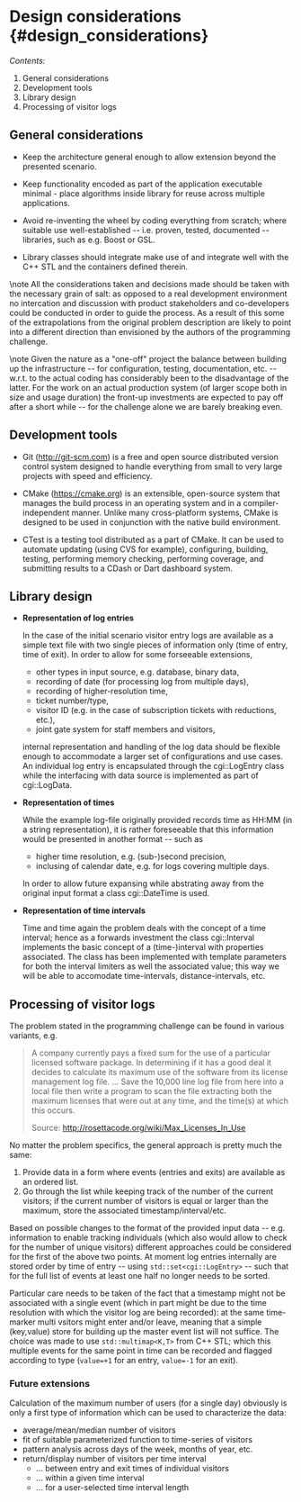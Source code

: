 Design considerations    {#design_considerations}
=====================

_Contents:_

 1. General considerations
 2. Development tools
 3. Library design
 4. Processing of visitor logs


## General considerations

 - Keep the architecture general enough to allow extension beyond the presented
   scenario.

 - Keep functionality encoded as part of the application executable minimal -
   place algorithms inside library for reuse across multiple applications.

 - Avoid re-inventing the wheel by coding everything from scratch; where suitable
   use well-established -- i.e. proven, tested, documented -- libraries, such as
   e.g. Boost or GSL.

 - Library classes should integrate make use of and integrate well with the C++
   STL and the containers defined therein.

\note All the considerations taken and decisions made should be taken with the
necessary grain of salt: as opposed to a real development environment no intercation
and discussion with product stakeholders and co-developers could be conducted in
order to guide the process. As a result of this some of the extrapolations from the
original problem description are likely to point into a different direction than
envisioned by the authors of the programming challenge.

\note Given the nature as a "one-off" project the balance between building up the
infrastructure -- for configuration, testing, documentation, etc. -- w.r.t. to the
actual coding has considerably been to the disadvantage of the latter. For the work
on an actual production system (of larger scope both in size and usage duration)
the front-up investments are expected to pay off after a short while -- for the
challenge alone we are barely breaking even.


## Development tools

 - Git (http://git-scm.com) is a free and open source distributed version control
   system designed to handle everything from small to very large projects with
   speed and efficiency.

 - CMake (https://cmake.org) is an extensible, open-source system that manages
   the build process in an operating system and in a compiler-independent manner.
   Unlike many cross-platform systems, CMake is designed to be used in conjunction
   with the native build environment.

 - CTest is a testing tool distributed as a part of CMake. It can be used to
   automate updating (using CVS for example), configuring, building, testing,
   performing memory checking, performing coverage, and submitting results to a
   CDash or Dart dashboard system.


## Library design

 - **Representation of log entries**

   In the case of the initial scenario visitor entry logs are available as a simple
   text file with two single pieces of information only (time of entry, time of exit).
   In order to allow for some forseeable extensions,

   - other types in input source, e.g. database, binary data,
   - recording of date (for processing log from multiple days),
   - recording of higher-resolution time,
   - ticket number/type,
   - visitor ID (e.g. in the case of subscription tickets with reductions, etc.),
   - joint gate system for staff members and visitors,

   internal representation and handling of the log data should be flexible enough
   to accommodate a larger set of configurations and use cases. An individual log
   entry is encapsulated through the cgi::LogEntry class while the interfacing
   with data source is implemented as part of cgi::LogData.

 - **Representation of times**

   While the example log-file originally provided records time as HH:MM (in a string
   representation), it is rather foreseeable that this information would be presented
   in another format -- such as

   - higher time resolution, e.g. (sub-)second precision,
   - inclusing of calendar date, e.g. for logs covering multiple days.

   In order to allow future expansing while abstrating away from the original input
   format a class cgi::DateTime is used.

 - **Representation of time intervals**

   Time and time again the problem deals with the concept of a time interval; hence
   as a forwards investment the class cgi::Interval implements the basic concept
   of a (time-)interval with properties associated. The class has been implemented
   with template parameters for both the interval limiters as well the associated
   value; this way we will be able to accomodate time-intervals, distance-intervals,
   etc.


## Processing of visitor logs

The problem stated in the programming challenge can be found in various variants,
e.g.

> A company currently pays a fixed sum for the use of a particular licensed
> software package. In determining if it has a good deal it decides to calculate
> its maximum use of the software from its license management log file.
> ...
> Save the 10,000 line log file from here into a local file then write a program
> to scan the file extracting both the maximum licenses that were out at any time,
> and the time(s) at which this occurs.
>
> Source: http://rosettacode.org/wiki/Max_Licenses_In_Use

No matter the problem specifics, the general approach is pretty much the same:

 1. Provide data in a form where events (entries and exits) are available as an
    ordered list.
 2. Go through the list while keeping track of the number of the current visitors;
    if the current number of visitors is equal or larger than the maximum, store
    the associated timestamp/interval/etc.

Based on possible changes to the format of the provided input data -- e.g. information
to enable tracking individuals (which also would allow to check for the number
of unique visitors) different approaches could be considered for the first of the
above two points. At moment log entries internally are stored order by time of
entry -- using ``std::set<cgi::LogEntry>`` -- such that for the full list of events
at least one half no longer needs to be sorted.

Particular care needs to be taken of the fact that a timestamp might not be associated
with a single event (which in part might be due to the time resolution with which
the visitor log are being recorded): at the same time-marker multi vsitors might
enter and/or leave, meaning that a simple (key,value) store for building up the
master event list will not suffice. The choice was made to use ``std::multimap<K,T>``
from C++ STL; which this multiple events for the same point in time can be
recorded and flagged according to type (``value=+1`` for an entry, ``value=-1``
for an exit).

### Future extensions

Calculation of the maximum number of users (for a single day) obviously is only
a first type of information which can be used to characterize the data:

 - average/mean/median number of visitors
 - fit of suitable parameterized function to time-series of visitors
 - pattern analysis across days of the week, months of year, etc.
 - return/display number of visitors per time interval
   - ... between entry and exit times of individual visitors
   - ... within a given time interval
   - ... for a user-selected time interval length
